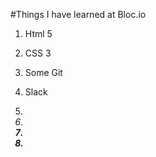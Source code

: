 #Things I have learned at Bloc.io

1. Html 5

2. CSS 3

3. Some Git

4. Slack

5. <i>

6. <b>

7. <em>

8. <strong>
